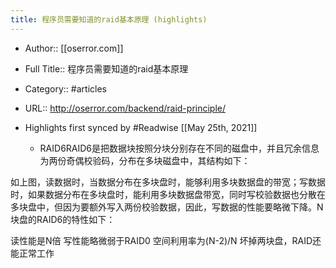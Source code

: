 ```yaml
---
title: 程序员需要知道的raid基本原理 (highlights)
---
```


- Author:: [[oserror.com]]

- Full Title:: 程序员需要知道的raid基本原理

- Category:: #articles

- URL:: http://oserror.com/backend/raid-principle/

- Highlights first synced by #Readwise [[May 25th, 2021]]
	 - RAID6RAID6是把数据块按照分块分别存在不同的磁盘中，并且冗余信息为两份奇偶校验码，分布在多块磁盘中，其结构如下：

如上图，读数据时，当数据分布在多块盘时，能够利用多块数据盘的带宽；写数据时，如果数据分布在多块盘时，能利用多块数据盘带宽，同时写校验数据也分散在多块盘中，但因为要额外写入两份校验数据，因此，写数据的性能要略微下降。N块盘的RAID6的特性如下：

读性能是N倍
写性能略微弱于RAID0
空间利用率为(N-2)/N
坏掉两块盘，RAID还能正常工作
